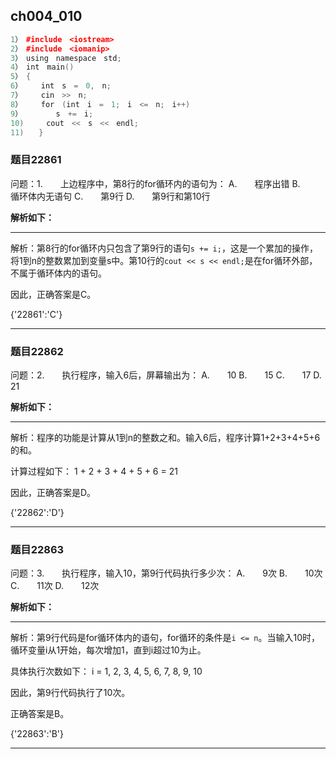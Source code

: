 ## ch004_010
``` c++
1）　#include　<iostream>
2）　#include　<iomanip>
3）　using　namespace　std;
4）　int　main()
5）　{
6）　　　int　s　=　0,　n;
7）　　　cin　>>　n;
8）　　　for　(int　i　=　1;　i　<=　n;　i++)
9）　　　　　s　+=　i;
10)　　　cout　<<　s　<<　endl;
11)　　}

```
### 题目22861
问题：1.　　上边程序中，第8行的for循环内的语句为：
A.　　程序出错
B.　　循环体内无语句
C.　　第9行
D.　　第9行和第10行


**解析如下：**

------

解析：第8行的for循环内只包含了第9行的语句`s += i;`，这是一个累加的操作，将1到n的整数累加到变量s中。第10行的`cout << s << endl;`是在for循环外部，不属于循环体内的语句。

因此，正确答案是C。

{'22861':'C'}

------

### 题目22862
问题：2.　　执行程序，输入6后，屏幕输出为：
A.　　10
B.　　15
C.　　17
D.　　21


**解析如下：**

------

解析：程序的功能是计算从1到n的整数之和。输入6后，程序计算1+2+3+4+5+6的和。

计算过程如下：
1 + 2 + 3 + 4 + 5 + 6 = 21

因此，正确答案是D。

{'22862':'D'}

------

### 题目22863
问题：3.　　执行程序，输入10，第9行代码执行多少次：
A.　　9次
B.　　10次
C.　　11次
D.　　12次


**解析如下：**

------

解析：第9行代码是for循环体内的语句，for循环的条件是`i <= n`。当输入10时，循环变量i从1开始，每次增加1，直到i超过10为止。

具体执行次数如下：
i = 1, 2, 3, 4, 5, 6, 7, 8, 9, 10

因此，第9行代码执行了10次。

正确答案是B。

{'22863':'B'}

------

